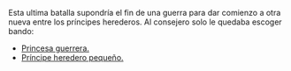 Esta ultima batalla supondría el fin de una guerra para dar comienzo a otra nueva entre los príncipes herederos. Al consejero solo le quedaba escoger bando:

   - [Princesa guerrera.](crownless/newKing/princesa.md)
   - [Príncipe heredero pequeño.](crownless/newKing/principe.md)
